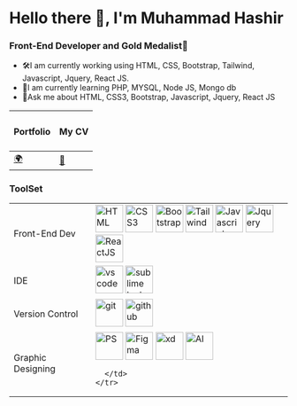 <h1>Hello there 👋, I'm Muhammad Hashir</h1>
<h3>Front-End Developer and Gold Medalist🥇</h3>
<ul>
<li>🛠️I am currently working using HTML, CSS, Bootstrap, Tailwind, Javascript, Jquery, React JS.</li>
<li>🌱I am currently learning PHP, MYSQL, Node JS, Mongo db</li>
<li>💬Ask me about HTML, CSS3, Bootstrap, Javascript, Jquery, React JS</li>
</ul>

<table>
	<thead>
		<tr>
			<th><h4>Portfolio</h4></th>
			<th><h4>My CV</h4></th>
		</tr>
	</thead>
	<tbody>
		<tr>
			<td><a href="https://www.trialphatechnologies.com/iflexiblelimited">🌍</a></td>
			<td><a href="https://drive.google.com/file/d/1OuDdL1Zy5Pa0KmgV4gftcVgaNVEP-mAa/view?usp=drive_link">📜</a></td>
		</tr>
	</tbody>
</table>

<h3>ToolSet</h3>
<table>
  <tbody>
    <tr>
      <td>Front-End Dev</td>
      <td>
        <img width="50" height="50" src="https://i.ibb.co/PwyGLZp/html-5.png" alt="HTML" />
        <img width="50" height="50" src="https://i.ibb.co/1G429GT/css-3.png" alt="CSS3" />
        <img width="50" height="50" src="https://i.ibb.co/SPJGtcd/bootstrap-1.png" alt="Bootstrap" />
        <img width="50" height="50" src="https://i.ibb.co/ZMDGMPm/tailwind-css3232-logowik-com.webp" alt="Tailwind" />
        <img width="50" height="50" src="https://i.ibb.co/12ggX2S/js.png" alt="Javascript" />
        <img width="50" height="50" src="https://i.ibb.co/djfc1MV/jquery.png" alt="Jquery" />
        <img width="50" height="50" src="https://i.ibb.co/m4b16G9/atom.png" alt="ReactJS" />
      </td>
    </tr>
    <tr>
      <td>IDE</td>
      <td>
	      <img width="50" height="50" src="https://logowik.com/content/uploads/images/visual-studio-code7642.jpg" alt="vs code"/>
	      <img width="50" height="50" src="https://www.svgrepo.com/show/452109/sublime-text.svg" alt="sublime text"/>
      </td>
    </tr>
    <tr>
      <td>Version Control</td>
      <td>
	      <img width="50" height="50" src="https://blogs.incyclesoftware.com/hs-fs/hubfs/Git%20Logo.jpg?width=716&name=Git%20Logo.jpg" alt="git"/>
	      <img width="50" height="50" src="https://github.githubassets.com/assets/GitHub-Mark-ea2971cee799.png" alt="github"/>
      </td>
    </tr>
    <tr>
      <td>Graphic Designing</td>
      <td>
	      <img width="50" height="50" src="https://pngimg.com/uploads/photoshop/photoshop_PNG11.png" alt="PS"/>
	      <img width="50" height="50" src="https://w7.pngwing.com/pngs/54/524/png-transparent-figma-app-logo-tech-companies-thumbnail.png" alt="Figma"/>
	      <img width="50" height="50" src="https://w7.pngwing.com/pngs/403/458/png-transparent-adobe-xd-hd-logo-thumbnail.png" alt="xd"/>
	      <img width="50" height="50" src="https://vectorseek.com/wp-content/uploads/2021/02/Illustrator-Logo-Vector.jpg" alt="AI"/>
	     
      </td>
    </tr>
  </tbody>
</table>


 
